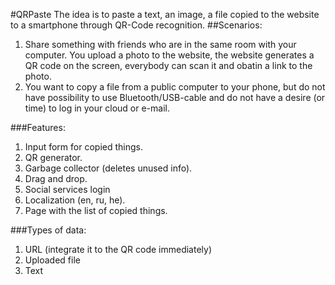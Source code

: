 ﻿#QRPaste
The idea is to paste a text, an image, a file copied to the website to a smartphone through QR-Code recognition.
##Scenarios:
1. Share something with friends who are in the same room with your computer. 
You upload a photo to the website, the website generates a QR code on the screen, everybody can scan it and obatin a link to the photo.
2. You want to copy a file from a public computer to your phone, but do not have possibility to use Bluetooth/USB-cable and do not have 
a desire (or time) to log in your cloud or e-mail.

###Features:
1. Input form for copied things.
2. QR generator.
3. Garbage collector (deletes unused info).
4. Drag and drop.
5. Social services login
6. Localization (en, ru, he).
7. Page with the list of copied things.

###Types of data:
1. URL (integrate it to the QR code immediately)
2. Uploaded file
3. Text